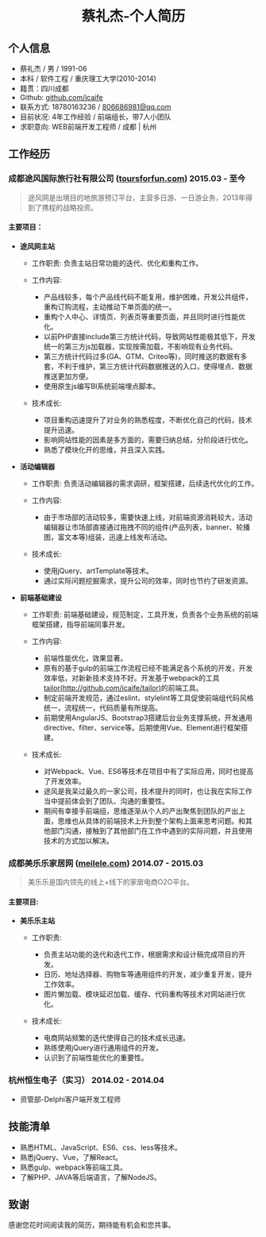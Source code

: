 # <center>蔡礼杰-个人简历</center>

## 个人信息

- 蔡礼杰 / 男 / 1991-06
- 本科 / 软件工程 / 重庆理工大学(2010-2014)
- 籍贯：四川成都
- Github: [github.com/icaife](http://github.com/icaife)
- 联系方式: 18780163236 / 806686981@qq.com
- 目前状况: 4年工作经验 / 前端组长，带7人小团队
- 求职意向: WEB前端开发工程师 / 成都 | 杭州

## 工作经历

### 成都途风国际旅行社有限公司 ([toursforfun.com](http://toursforfun.com)) 2015.03 - 至今

> 途风网是出境目的地旅游预订平台，主营多日游、一日游业务，2013年得到了携程的战略投资。

#### 主要项目：
- **途风网主站** 

   - 工作职责: 负责主站日常功能的迭代、优化和重构工作。
    
   - 工作内容:   
        - 产品线较多，每个产品线代码不能复用，维护困难，开发公共组件，重构订购流程，主动推动下单页面的统一。
        - 重构个人中心、详情页、列表页等重要页面，并且同时进行性能优化。
        - 以前PHP直接include第三方统计代码，导致网站性能极其低下，开发统一的第三方js加载器，实现按需加载，不影响现有业务代码。
        - 第三方统计代码过多(GA、GTM、Criteo等)，同时推送的数据有多套，不利于维护，第三方统计代码数据推送的入口，使得埋点、数据推送更加方便。
        - 使用原生js编写BI系统前端埋点脚本。

  - 技术成长:

    - 项目重构迅速提升了对业务的熟悉程度，不断优化自己的代码，技术提升迅速。
    - 影响网站性能的因素是多方面的，需要归纳总结，分阶段进行优化。
    - 熟悉了模块化开的思维，并且深入实践。

- **活动编辑器**    

   - 工作职责: 负责活动编辑器的需求调研，框架搭建，后续迭代优化的工作。

   - 工作内容:
        - 由于市场部的活动较多，需要快速上线，对前端资源消耗较大，活动编辑器让市场部直接通过拖拽不同的组件(产品列表，banner、轮播图，富文本等)组装，迅速上线发布活动。
    
   - 技术成长:
        - 使用jQuery、artTemplate等技术。
        - 通过实际问题挖掘需求，提升公司的效率，同时也节约了研发资源。

- **前端基础建设**
    
    - 工作职责: 前端基础建设，规范制定，工具开发，负责各个业务系统的前端框架搭建，指导前端同事开发。

    - 工作内容:
	    - 前端性能优化，效果显著。
	    - 原有的基于gulp的前端工作流程已经不能满足各个系统的开发，开发效率低，对新新技术支持不好。开发基于webpack的工具[tailor(http://github.com/icaife/tailor)](http://github.com/icaife/tailor)的前端工具。
	    - 制定前端开发规范，通过eslint、stylelint等工具促使前端组代码风格统一，流程统一，代码质量有所提高。
        - 前期使用AngularJS、Bootstrap3搭建后台业务支撑系统，开发通用directive、filter、service等。后期使用Vue、Element进行框架搭建。

    - 技术成长:   
	    - 对Webpack、Vue、ES6等技术在项目中有了实际应用，同时也提高了开发效率。
	    - 途风是我呆过最久的一家公司，技术提升的同时，也让我在实际工作当中提前体会到了团队、沟通的重要性。
	    - 期间有幸接手前端组，思维逐渐从个人的产出聚焦到团队的产出上面，思维也从具体的前端技术上升到整个架构上面来思考问题。和其他部门沟通，接触到了其他部门在工作中遇到的实际问题，并且使用技术的方式加以解决。

### 成都美乐乐家居网 ([meilele.com](http://meilele.com)) 2014.07 - 2015.03

> 美乐乐是国内领先的线上+线下的家居电商O2O平台。

#### 主要项目:

- **美乐乐主站**    
	- 工作职责: 
	    - 负责主站功能的迭代和迭代工作，根据需求和设计稿完成项目的开发。
	    - 日历、地址选择器、购物车等通用组件的开发，减少重复开发，提升工作效率。
	    - 图片懒加载、模块延迟加载、缓存、代码重构等技术对网站进行优化。
    
  - 技术成长:
	   - 电商网站频繁的迭代使得自己的技术成长迅速。
	   - 熟练使用jQuery进行通用组件的开发。
	   - 认识到了前端性能优化的重要性。

### 杭州恒生电子（实习） 2014.02 - 2014.04
- 资管部-Delphi客户端开发工程师

## 技能清单
- 熟悉HTML、JavaScript、ES6、css、less等技术。
- 熟悉jQuery、Vue，了解React。
- 熟悉gulp、webpack等前端工具。
- 了解PHP、JAVA等后端语言，了解NodeJS。

## 致谢
    
感谢您花时间阅读我的简历，期待能有机会和您共事。
